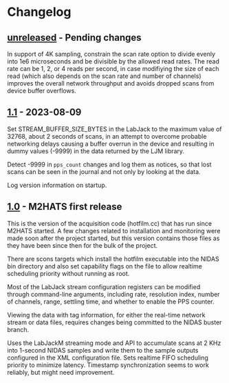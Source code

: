 # Changelog

## [unreleased] - Pending changes

In support of 4K sampling, constrain the scan rate option to divide evenly
into 1e6 microseconds and be divisible by the allowed read rates.  The read
rate can be 1, 2, or 4 reads per second, in case modifiying the size of each
read (which also depends on the scan rate and number of channels) improves the
overall network throughput and avoids dropped scans from device buffer
overflows.

## [1.1] - 2023-08-09

Set STREAM_BUFFER_SIZE_BYTES in the LabJack to the maximum value of 32768,
about 2 seconds of scans, in an attempt to overcome probable networking delays
causing a buffer overrun in the device and resulting in dummy values (-9999)
in the data returned by the LJM library.

Detect -9999 in `pps_count` changes and log them as notices, so that lost
scans can be seen in the journal and not only by looking at the data.

Log version information on startup.

## [1.0] - M2HATS first release

This is the version of the acquisition code (hotfilm.cc) that has run since
M2HATS started.  A few changes related to installation and monitoring were
made soon after the project started, but this version contains those files as
they have been since then for the bulk of the project.

There are scons targets which install the hotfilm executable into the NIDAS
bin directory and also set capability flags on the file to allow realtime
scheduling priority without running as root.

Most of the LabJack stream configuration registers can be modified through
command-line arguments, including rate, resolution index, number of channels,
range, settling time, and whether to enable the PPS counter.

Viewing the data with tag information, for either the real-time network stream
or data files, requires changes being committed to the NIDAS buster branch.

Uses the LabJackM streaming mode and API to accumulate scans at 2 KHz into
1-second NIDAS samples and write them to the sample outputs configured in the
XML configuration file.  Sets realtime FIFO scheduling priority to minimize
latency.  Timestamp synchronization seems to work reliably, but might need
improvement.

<!-- Versions -->
[unreleased]: https://github.com/NCAR/hotfilm/compare/v1.1...HEAD
[1.1]: https://github.com/NCAR/hotfilm/releases/tag/v1.1
[1.0]: https://github.com/NCAR/hotfilm/releases/tag/v1.0
